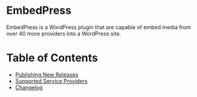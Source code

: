 # EmbedPress
EmbedPress is a WordPress plugin that are capable of embed media from over 40 more providers into a WordPress site.

# Table of Contents
- [Publishing New Releases](https://github.com/OSTraining/EmbedPress/blob/master/CONTRIBUTING.md#pushing-new-releases)
- [Supported Service Providers](https://github.com/OSTraining/EmbedPress/blob/master/PROVIDERS.md)
- [Changelog](https://github.com/OSTraining/EmbedPress/releases)